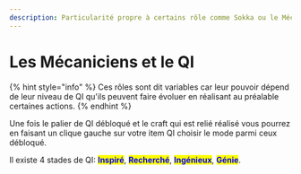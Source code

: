 ```yaml
---
description: Particularité propre à certains rôle comme Sokka ou le Mécanicien
---
```


# Les Mécaniciens et le QI

{% hint style="info" %}
Ces rôles sont dit variables car leur pouvoir dépend de leur niveau de QI qu'ils peuvent faire évoluer en réalisant au préalable certaines actions.
{% endhint %}

Une fois le palier de QI débloqué et le craft qui est relié réalisé vous pourrez en faisant un clique gauche sur votre item QI choisir le mode parmi ceux débloqué.

Il existe 4 stades de QI: <mark style="color:blue;">**Inspiré**</mark>, <mark style="color:blue;">**Recherché**</mark>, <mark style="color:blue;">**Ingénieux**</mark>, <mark style="color:blue;">**Génie**</mark>.

